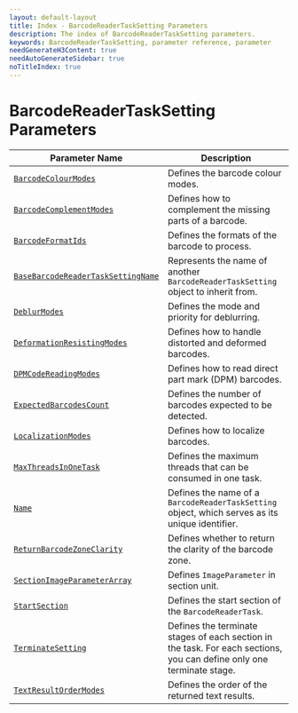 ```yaml
---
layout: default-layout
title: Index - BarcodeReaderTaskSetting Parameters
description: The index of BarcodeReaderTaskSetting parameters.
keywords: BarcodeReaderTaskSetting, parameter reference, parameter
needGenerateH3Content: true
needAutoGenerateSidebar: true
noTitleIndex: true
---
```


# BarcodeReaderTaskSetting Parameters

| Parameter Name | Description |
| -------------- | ----------- |
| [`BarcodeColourModes`](barcode-colour-modes.md) | Defines the barcode colour modes. |
| [`BarcodeComplementModes`](barcode-complement-modes.md) | Defines how to complement the missing parts of a barcode. |
| [`BarcodeFormatIds`](barcode-format-ids.md) | Defines the formats of the barcode to process. |
| [`BaseBarcodeReaderTaskSettingName`](base-barcode-reader-task-setting-name.md) | Represents the name of another `BarcodeReaderTaskSetting` object to inherit from. |
| [`DeblurModes`](deblur-modes.md) | Defines the mode and priority for deblurring. |
| [`DeformationResistingModes`](deformation-resisting-modes.md) | Defines how to handle distorted and deformed barcodes. |
| [`DPMCodeReadingModes`](dpm-code-reading-modes.md) | Defines how to read direct part mark (DPM) barcodes. |
| [`ExpectedBarcodesCount`](expected-barcodes-count.md) | Defines the number of barcodes expected to be detected. |
| [`LocalizationModes`](localization-modes.md) | Defines how to localize barcodes. |
| [`MaxThreadsInOneTask`](max-threads-in-one-task.md) | Defines the maximum threads that can be consumed in one task. |
| [`Name`](name.md) | Defines the name of a `BarcodeReaderTaskSetting` object, which serves as its unique identifier. |
| [`ReturnBarcodeZoneClarity`](return-barcode-zone-clarity.md) | Defines whether to return the clarity of the barcode zone. |
| [`SectionImageParameterArray`](section-image-parameter-array.md) | Defines `ImageParameter` in section unit. |
| [`StartSection`](start-section.md) | Defines the start section of the `BarcodeReaderTask`. |
| [`TerminateSetting`](terminate-setting.md) | Defines the terminate stages of each section in the task. For each sections, you can define only one terminate stage. |
| [`TextResultOrderModes`](text-result-order-modes.md) | Defines the order of the returned text results. |
